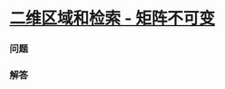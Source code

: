 # [二维区域和检索 - 矩阵不可变](https://leetcode-cn.com/problems/range-sum-query-2d-immutable)

### 问题



### 解答

```

```

